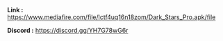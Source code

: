 **Link :** https://www.mediafire.com/file/lctf4uq16n18zom/Dark_Stars_Pro.apk/file

**Discord :** https://discord.gg/YH7G78wG6r
